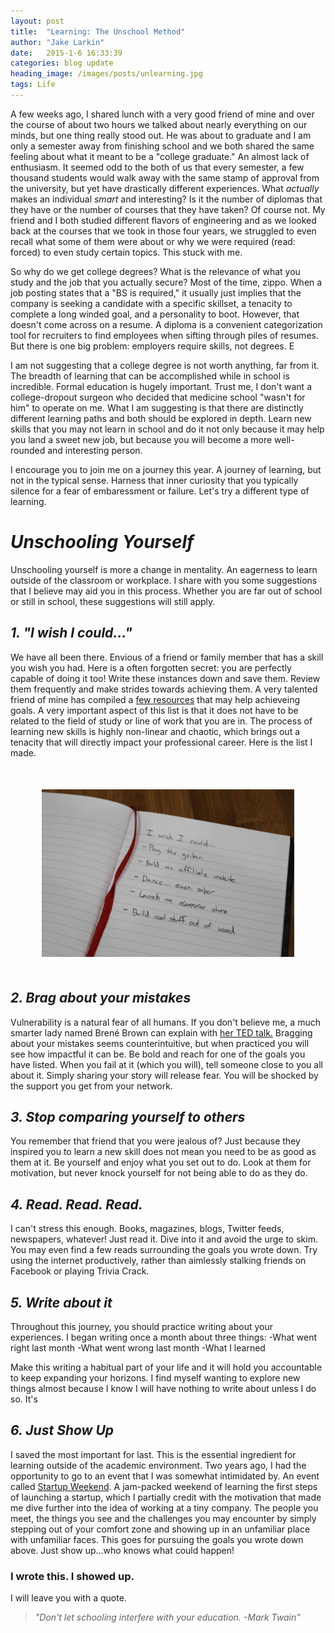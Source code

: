 ```yaml
---
layout: post
title:  "Learning: The Unschool Method"
author: "Jake Larkin"
date:   2015-1-6 16:33:39
categories: blog update
heading_image: /images/posts/unlearning.jpg
tags: Life
---
```

A few weeks ago, I shared lunch with a very good friend of mine and over the course of about two hours we talked about nearly everything on our minds, but one thing really stood out. He was about to graduate and I am only a semester away from finishing school and we both shared the same feeling about what it meant to be a "college graduate." An almost lack of enthusiasm. It seemed odd to the both of us that every semester, a few thousand students would walk away with the same stamp of approval from the university, but yet have drastically different experiences. What *actually* makes an individual *smart* and interesting? Is it the number of diplomas that they have or the number of courses that they have taken? Of course not. My friend and I both studied different flavors of engineering and as we looked back at the courses that we took in those four years, we struggled to even recall what some of them were about or why we were required (read: forced) to even study certain topics. This stuck with me. 

So why do we get college degrees? What is the relevance of what you study and the job that you actually secure? Most of the time, zippo. When a job posting states that a "BS is required," it usually just implies that the company is seeking a candidate with a specific skillset, a tenacity to complete a long winded goal, and a personality to boot. However, that doesn't come across on a resume. A diploma is a convenient categorization tool for recruiters to find employees when sifting through piles of resumes. But there is one big problem: employers require skills, not degrees. E

I am not suggesting that a college degree is not worth anything, far from it. The breadth of learning that can be accomplished while in school is incredible. Formal education is hugely important. Trust me, I don't want a college-dropout surgeon who decided that medicine school "wasn't for him" to operate on me. What I am suggesting is that there are distinctly different learning paths and both should be explored in depth. Learn new skills that you may not learn in school and do it not only because it may help you land a sweet new job, but because you will become a more well-rounded and interesting person.

I encourage you to join me on a journey this year. A journey of learning, but not in the typical sense. Harness that inner curiosity that you typically silence for a fear of embaressment or failure. Let's try a different type of learning. 

# _Unschooling Yourself_

Unschooling yourself is more a change in mentality. An eagerness to learn outside of the classroom or workplace. I share with you some suggestions that I believe may aid you in this process. Whether you are far out of school or still in school, these suggestions will still apply.

## _1. "I wish I could..."_

We have all been there. Envious of a friend or family member that has a skill you wish you had. Here is a often forgotten secret: you are perfectly capable of doing it too! Write these instances down and save them. Review them frequently and make strides towards achieving them. A very talented friend of mine has compiled a [few resources](http://youngisaac.typepad.com/creativity/) that may help achieveing goals. A very important aspect of this list is that it does not have to be related to the field of study or line of work that you are in. The process of learning new skills is highly non-linear and chaotic, which brings out a tenacity that will directly impact your professional career. Here is the list I made.

<div style="text-align:center; margin-bottom:50px; margin-top:50px;"><img src="/images/posts/wish_i_could.jpg" style="max-width:80%;"></div>

## _2. Brag about your mistakes_

Vulnerability is a natural fear of all humans. If you don't believe me, a much smarter lady named Brené Brown can explain with [her TED talk.](http://www.ted.com/talks/brene_brown_on_vulnerability?language=en) Bragging about your mistakes seems counterintuitive, but when practiced you will see how impactful it can be. Be bold and reach for one of the goals you have listed. When you fail at it (which you will), tell someone close to you all about it. Simply sharing your story will release fear. You will be shocked by the support you get from your network.

## _3. Stop comparing yourself to others_

You remember that friend that you were jealous of? Just because they inspired you to learn a new skill does not mean you need to be as good as them at it. Be yourself and enjoy what you set out to do. Look at them for motivation, but never knock yourself for not being able to do as they do.

## _4. Read. Read. Read._

I can't stress this enough. Books, magazines, blogs, Twitter feeds, newspapers, whatever! Just read it. Dive into it and avoid the urge to skim. You may even find a few reads surrounding the goals you wrote down. Try using the internet productively, rather than aimlessly stalking friends on Facebook or playing Trivia Crack.  

## _5. Write about it_

Throughout this journey, you should practice writing about your experiences. I began writing once a month about three things:
-What went right last month
-What went wrong last month
-What I learned

Make this writing a habitual part of your life and it will hold you accountable to keep expanding your horizons. I find myself wanting to explore new things almost because I know I will have nothing to write about unless I do so. It's  

## _6. Just Show Up_

I saved the most important for last. This is the essential ingredient for learning outside of the academic environment. Two years ago, I had the opportunity to go to an event that I was somewhat intimidated by. An event called [Startup Weekend](http://startupweekend.org/). A jam-packed weekend of learning the first steps of launching a startup, which I partially credit with the motivation that made me dive further into the idea of working at a tiny company. The people you meet, the things you see and the challenges you may encounter by simply stepping out of your comfort zone and showing up in an unfamiliar place with unfamiliar faces. This goes for pursuing the goals you wrote down above. Just show up...who knows what could happen!

### I wrote this. I showed up.

I will leave you with a quote. 

> _"Don't let schooling interfere with your education.
-Mark Twain"_



